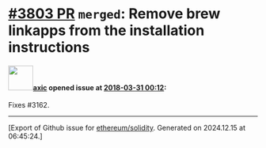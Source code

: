 # [\#3803 PR](https://github.com/ethereum/solidity/pull/3803) `merged`: Remove brew linkapps from the installation instructions

#### <img src="https://avatars.githubusercontent.com/u/20340?v=4" width="50">[axic](https://github.com/axic) opened issue at [2018-03-31 00:12](https://github.com/ethereum/solidity/pull/3803):

Fixes #3162.




-------------------------------------------------------------------------------



[Export of Github issue for [ethereum/solidity](https://github.com/ethereum/solidity). Generated on 2024.12.15 at 06:45:24.]
